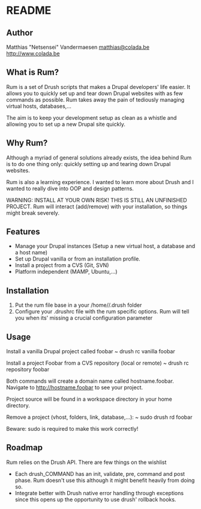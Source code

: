 README
======

Author
------

Matthias "Netsensei" Vandermaesen
matthias@colada.be
http://www.colada.be

What is Rum?
------------

Rum is a set of Drush scripts that makes a Drupal developers' life easier.
It allows you to quickly set up and tear down Drupal websites with as few
commands as possible. Rum takes away the pain of tediously managing virtual
hosts, databases,... 

The aim is to keep your development setup as clean as a whistle and allowing you
to set up a new Drupal site quickly.

Why Rum?
--------

Although a myriad of general solutions already exists, the idea behind Rum is to 
do one thing only: quickly setting up and tearing down Drupal websites.

Rum is also a learning experience. I wanted to learn more about Drush and I wanted
to really dive into OOP and design patterns.

WARNING: INSTALL AT YOUR OWN RISK! THIS IS STILL AN UNFINISHED PROJECT. Rum will
interact (add/remove) with your installation, so things might break severely.

Features
--------

* Manage your Drupal instances (Setup a new virtual host, a database and a host name)
* Set up Drupal vanilla or from an installation profile.
* Install a project from a CVS (Git, SVN)
* Platform independent (MAMP, Ubuntu,...)

Installation
------------

1. Put the rum file base in a your /home/<user>/.drush folder
2. Configure your .drushrc file with the rum specific options. Rum will tell
   you when its' missing a crucial configuration parameter

Usage
-----

Install a vanilla Drupal project called foobar
~ drush rc vanilla foobar

Install a project Foobar from a CVS repository (local or remote)
~ drush rc repository foobar

Both commands will create a domain name called hostname.foobar. Navigate to
http://hostname.foobar to see your project.

Project source will be found in a workspace directory in your home directory.

Remove a project (vhost, folders, link, database,...):
~ sudo drush rd foobar

Beware: sudo is required to make this work correctly!

Roadmap
-------

Rum relies on the Drush API. There are few things on the wishlist

* Each drush_COMMAND has an init, validate, pre, command and post phase. Rum doesn't
  use this although it might benefit heavily from doing so.
* Integrate better with Drush native error handling through exceptions since this
  opens up the opportunity to use drush' rollback hooks.
